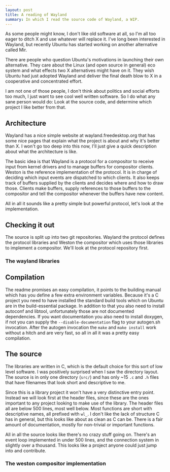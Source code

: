 ```yaml
---
layout: post
title: A reading of Wayland
summary: In which I read the source code of Wayland, a WIP.
---
```


As some people might know, I don't like old software at all, so I'm all too eager
to ditch X and use whatever will replace it. I've long been interested in Wayland,
but recently Ubuntu has started working on another alternative called Mir.

There are people who question Ubuntu's motivations in launching their own alternative.
They care about the Linux (and open source in general) eco system and what effects two
X alternatives might have on it. They wish Ubuntu had just adopted Wayland and deliver
the final death blow to X in a cooperative and concentrated effort.

I am not one of those people, I don't think about politics and social efforts too much,
I just want to see cool well written software. So I do what any sane person would do:
Look at the source code, and determine which project I like better from that.

Architecture
-----------

Wayland has a nice simple website at wayland.freedesktop.org that has some nice pages
that explain what the project is about and why it's better than X. I won't go too deep
into this now, I'll just give a quick description about what the architecture is like.

The basic idea is that Wayland is a protocol for a compositor to receive input from kernel
drivers and to manage buffers for compositor clients. Weston is the reference implementation
of the protocol. It is in charge of deciding which input events are dispatched to which
clients. It also keeps track of buffers supplied by the clients and decides where and how to
draw those. Clients make buffers, supply references to those buffers to the compositor and
tell the compositor whenever the buffers have new content.

All in all it sounds like a pretty simple but powerful protocol, let's look at the implementation.

Checking it out
--------------

The source is split up into two git repositories. Wayland the protocol defines the protocol libraries
and Weston the compositor which uses those libraries to implement a compositor. We'll look at the
protocol repository first.

### The wayland libraries

## Compilation
The readme promises an easy compilation, it points to the building manual which has you define
a few extra environment variables. Because it's a C project you need to have installed the standard build
tools which on Ubuntu are in the build-essential package. In addition to that you also need to install
autoconf and libtool, unfortunately those are not documented dependencies. If you want documentation you
also need to install doxygen, if not you can supply the `--disable-documentation` flag to your autogen.sh
invocation. After the autogen invocation the `make` and `make install` work without a hitch and are very
fast, so all in all it was a pretty easy compilation.

## The source

The libraries are written in C, which is the default choice for this sort of low level software. I was
positively surprised when I saw the directory layout. The source is in only one directory (`src/`) and
has only ~15 `.c` and `.h` files that have filenames that look short and descriptive to me.

Since this is a library project it won't have a very distinctive entry point. Instead we will look first
at the header files, since these are the ones important to any project looking to make use of the library.
The header files all are below 500 lines, most well below. Most functions are short with descriptive names,
all prefixed with `wl_`. I don't like the lack of structure C has in general, but this looks like about
as clean as C can be. There is a fair amount of documentation, mostly for non-trivial or important functions.

All in all the source looks like there's no crazy stuff going on. There's an event loop implemented 
in under 500 lines, and the connection system in slightly over a thousand. This looks like a project anyone
could just jump into and contribute.

### The weston compositor implementation

